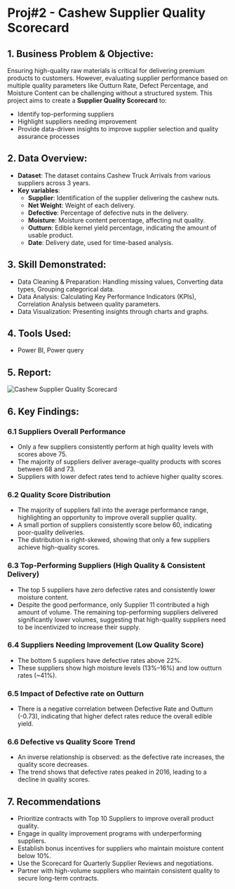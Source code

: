 # Proj#2 - Cashew Supplier Quality Scorecard
## 1.	Business Problem & Objective:
Ensuring high-quality raw materials is critical for delivering premium products to customers. However, evaluating supplier performance based on multiple quality parameters like Outturn Rate, Defect Percentage, and Moisture Content can be challenging without a structured system.
This project aims to create a **Supplier Quality Scorecard** to:
- Identify top-performing suppliers
- Highlight suppliers needing improvement
- Provide data-driven insights to improve supplier selection and quality assurance processes

## 2.	Data Overview:
- **Dataset**: The dataset contains Cashew Truck Arrivals from various suppliers across 3 years.
- **Key variables**:
  + **Supplier**: Identification of the supplier delivering the cashew nuts.
  + **Net Weight**: Weight of each delivery.
  + **Defective**: Percentage of defective nuts in the delivery.
  + **Moisture**: Moisture content percentage, affecting nut quality.
  + **Outturn**: Edible kernel yield percentage, indicating the amount of usable product.
  + **Date**: Delivery date, used for time-based analysis.
## 3.	Skill Demonstrated:
- Data Cleaning & Preparation: Handling missing values, Converting data types, Grouping categorical data.
- Data Analysis: Calculating Key Performance Indicators (KPIs), Correlation Analysis between quality parameters.
- Data Visualization: Presenting insights through charts and graphs.
## 4.	Tools Used:
- Power BI, Power query
## 5.	Report:
![Cashew Supplier Quality Scorecard](https://github.com/user-attachments/assets/264b1304-6aa7-49a9-a2e0-547c66f3f18e)

## 6.	Key Findings:
### 6.1 Suppliers Overall Performance
- Only a few suppliers consistently perform at high quality levels with scores above 75.
- The majority of suppliers deliver average-quality products with scores between 68 and 73.
- Suppliers with lower defect rates tend to achieve higher quality scores.
### 6.2 Quality Score Distribution
- The majority of suppliers fall into the average performance range, highlighting an opportunity to improve overall supplier quality.
- A small portion of suppliers consistently score below 60, indicating poor-quality deliveries.
- The distribution is right-skewed, showing that only a few suppliers achieve high-quality scores.
### 6.3 Top-Performing Suppliers (High Quality & Consistent Delivery)
- The top 5 suppliers have zero defective rates and consistently lower moisture content.
- Despite the good performance, only Supplier 11 contributed a high amount of volume. The remaining top-performing suppliers delivered significantly lower volumes, suggesting that high-quality suppliers need to be incentivized to increase their supply.
### 6.4 Suppliers Needing Improvement (Low Quality Score)
- The bottom 5 suppliers have defective rates above 22%.
- These suppliers show high moisture levels (13%–16%) and low outturn rates (~41%).
### 6.5 Impact of Defective rate on Outturn
- There is a negative correlation between Defective Rate and Outturn (-0.73), indicating that higher defect rates reduce the overall edible yield.
### 6.6 Defective vs Quality Score Trend
- An inverse relationship is observed: as the defective rate increases, the quality score decreases.
- The trend shows that defective rates peaked in 2016, leading to a decline in quality scores.

## 7. Recommendations
- Prioritize contracts with Top 10 Suppliers to improve overall product quality.
- Engage in quality improvement programs with underperforming suppliers.
- Establish bonus incentives for suppliers who maintain moisture content below 10%.
- Use the Scorecard for Quarterly Supplier Reviews and negotiations.
- Partner with high-volume suppliers who maintain consistent quality to secure long-term contracts.

